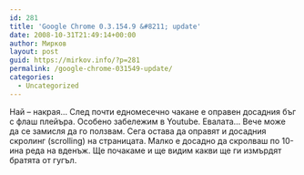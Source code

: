 ```yaml
---
id: 281
title: 'Google Chrome 0.3.154.9 &#8211; update'
date: 2008-10-31T21:49:14+00:00
author: Мирков
layout: post
guid: https://mirkov.info/?p=281
permalink: /google-chrome-031549-update/
categories:
  - Uncategorized
---
```

Най &#8211; накрая&#8230; След почти едномесечно чакане е оправен досадния бъг с флаш плейъра. Особено забележим в Youtube. Евалата&#8230; Вече може да се замисля да го ползвам. Сега остава да оправят и досадния скролинг (scrolling) на страницата. Малко е досадно да скролваш по 10-ина реда на вденъж. Ще почакаме и ще видим какви ще ги измърдят братята от гугъл.